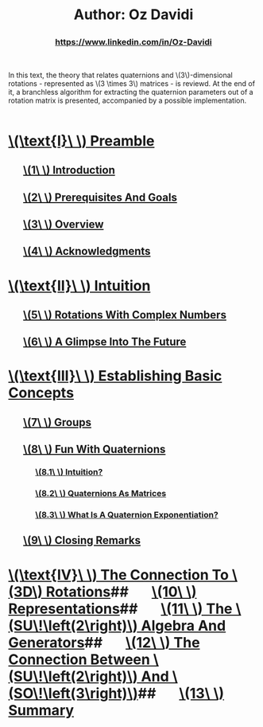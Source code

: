 <script src="load-mathjax.js" async></script>

<h1>
  <p align = "center">Author: Oz Davidi</p>
</h1>
<h3>
  <p align = "center"><a href = "https://www.linkedin.com/in/Oz-Davidi/">https://www.linkedin.com/in/Oz-Davidi</a></p>
</h3>
<br>

In this text, the theory that relates quaternions and \\(3\\)-dimensional rotations - represented as \\(3 \\times 3\\) matrices - is reviewd. At the end of it, a branchless algorithm for extracting the quaternion parameters out of a rotation matrix is presented, accompanied by a possible implementation.
<br><br>

# [\\(\\text{I}\\ \\) Preamble](https://07U.github.io/Quaternions/Preamble)
## &nbsp;&nbsp;&nbsp;&nbsp;&nbsp;&nbsp;[\\(1\\ \\) Introduction](https://07U.github.io/Quaternions/Preamble#1--introduction)
## &nbsp;&nbsp;&nbsp;&nbsp;&nbsp;&nbsp;[\\(2\\ \\) Prerequisites And Goals](https://07U.github.io/Quaternions/Preamble#2--prerequisites-and-goals)
## &nbsp;&nbsp;&nbsp;&nbsp;&nbsp;&nbsp;[\\(3\\ \\) Overview](https://07U.github.io/Quaternions/Preamble#3--overview)
## &nbsp;&nbsp;&nbsp;&nbsp;&nbsp;&nbsp;[\\(4\\ \\) Acknowledgments](https://07U.github.io/Quaternions/Preamble#4--acknowledgments)

# [\\(\\text{II}\\ \\) Intuition](https://07U.github.io/Quaternions/Intuition)
## &nbsp;&nbsp;&nbsp;&nbsp;&nbsp;&nbsp;[\\(5\\ \\) Rotations With Complex Numbers](https://07U.github.io/Quaternions/Intuition#5--rotations-with-complex-numbers)
## &nbsp;&nbsp;&nbsp;&nbsp;&nbsp;&nbsp;[\\(6\\ \\) A Glimpse Into The Future](https://07U.github.io/Quaternions/Intuition#6--a-glimpse-into-the-future)

# [\\(\\text{III}\\ \\) Establishing Basic Concepts](https://07U.github.io/Quaternions/EstablishingBasicConcepts)
## &nbsp;&nbsp;&nbsp;&nbsp;&nbsp;&nbsp;[\\(7\\ \\) Groups](https://07U.github.io/Quaternions/EstablishingBasicConcepts#7--groups)
## &nbsp;&nbsp;&nbsp;&nbsp;&nbsp;&nbsp;[\\(8\\ \\) Fun With Quaternions](https://07U.github.io/Quaternions/EstablishingBasicConcepts#8--fun-with-quaternions)
### &nbsp;&nbsp;&nbsp;&nbsp;&nbsp;&nbsp;&nbsp;&nbsp;&nbsp;&nbsp;&nbsp;&nbsp;&nbsp;&nbsp;[\\(8.1\\ \\) Intuition?](https://07U.github.io/Quaternions/EstablishingBasicConcepts#81--intuition)
### &nbsp;&nbsp;&nbsp;&nbsp;&nbsp;&nbsp;&nbsp;&nbsp;&nbsp;&nbsp;&nbsp;&nbsp;&nbsp;&nbsp;[\\(8.2\\ \\) Quaternions As Matrices](https://07U.github.io/Quaternions/EstablishingBasicConcepts#82--quaternions-as-matrices)
### &nbsp;&nbsp;&nbsp;&nbsp;&nbsp;&nbsp;&nbsp;&nbsp;&nbsp;&nbsp;&nbsp;&nbsp;&nbsp;&nbsp;[\\(8.3\\ \\) What Is A Quaternion Exponentiation?](https://07U.github.io/Quaternions/EstablishingBasicConcepts#83--what-is-a-quaternion-exponentiation)
## &nbsp;&nbsp;&nbsp;&nbsp;&nbsp;&nbsp;[\\(9\\ \\) Closing Remarks](https://07U.github.io/Quaternions/EstablishingBasicConcepts#9--closing-remarks)

# [\\(\\text{IV}\\ \\) The Connection To \\(3D\\) Rotations](https://07U.github.io/Quaternions/TheConnectionTo3DRotations)## &nbsp;&nbsp;&nbsp;&nbsp;&nbsp;&nbsp;[\\(10\\ \\) Representations](https://07U.github.io/Quaternions/TheConnectionTo3DRotations#10--representations)## &nbsp;&nbsp;&nbsp;&nbsp;&nbsp;&nbsp;[\\(11\\ \\) The \\(SU\\!\\left(2\\right)\\) Algebra And Generators](https://07U.github.io/Quaternions/TheConnectionTo3DRotations#11--the-suleft2right-algebra-and-generators)## &nbsp;&nbsp;&nbsp;&nbsp;&nbsp;&nbsp;[\\(12\\ \\) The Connection Between \\(SU\\!\\left(2\\right)\\) And \\(SO\\!\\left(3\\right)\\)](https://07U.github.io/Quaternions/TheConnectionTo3DRotations#12--the-connection-between-suleft2right-and-soleft3right)## &nbsp;&nbsp;&nbsp;&nbsp;&nbsp;&nbsp;[\\(13\\ \\) Summary](https://07U.github.io/Quaternions/TheConnectionTo3DRotations#13--summary)
